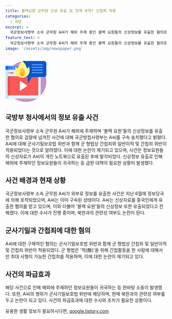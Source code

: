 ```yaml
---
title: 블랙요원 군무원 신상 유출 北 연계 포착! 간첩죄 적용
categories:
  - 국방
excerpt: >
  국군정보사령부 소속 군무원 A씨가 해외 주재 중인 블랙 요원들의 신상정보를 유출한 혐의로 검찰 송치됐다. 국군방첩사령부는 A씨를 군사기밀보호법 위반과 함께 간첩죄로 구속 송치했는데, 이는 북한과의 관련성이 의심될 때 적용된다. A씨는 중국인에게 첩보요원들의 신상정보를 제공한 것으로 확인돼, 이로 인해 해외에 주재 중인 정보요원들의 귀국이 발생했다. 이에 대한 간첩죄 적용 여부에 대한 논란과 함께 군사기밀 유출 사실이 밝혀졌다.
feature_text: >
  국군정보사령부 소속 군무원 A씨가 해외 주재 중인 블랙 요원들의 신상정보를 유출한 혐의로 검찰 송치됐다. 국군방첩사령부는 A씨를 군사기밀보호법 위반과 함께 간첩죄로 구속 송치했는데, 이는 북한과의 관련성이 의심될 때 적용된다. A씨는 중국인에게 첩보요원들의 신상정보를 제공한 것으로 확인돼, 이로 인해 해외에 주재 중인 정보요원들의 귀국이 발생했다. 이에 대한 간첩죄 적용 여부에 대한 논란과 함께 군사기밀 유출 사실이 밝혀졌다.
image: '/assets/img/newspaper.png'
---
```


<p><img src="/assets/img/news.png" alt="rentncar 속보" /></p>

<h2 data-ke-size="size26">국방부 청사에서의 정보 유출 사건</h2>

<p data-ke-size="size16">국군정보사령부 소속 군무원 A씨가 해외에 주재하며 '블랙 요원'들의 신상정보를 유출한 혐의로 검찰에 넘겨진 사건에 대해 국군방첩사령부는 A씨를 구속 송치했다고 밝혔다. A씨에 대해 군사기밀보호법 위반과 함께 군 형법상 간첩죄와 일반이적 및 간첩죄 위반이 적용되었다는 것으로 알려졌다. 이에 대한 논란이 제기되고 있으며, 사건은 정보요원들의 신상자료가 A씨의 개인 노트북으로 유출된 후에 발각되었다. 신상정보 유출로 인해 해외에 주재하던 정보요원들이 귀국하는 등 급한 대책이 필요한 상황이 발생했다.</p>

<h2 data-ke-size="size26">사건 배경과 현재 상황</h2>

<p data-ke-size="size16">국군정보사령부 소속 군무원 A씨가 외부로 정보를 유출한 사건은 지난 6월에 정보당국에 의해 포착되었으며, A씨는 이미 구속된 상태이다. A씨는 신상자료를 중국인에게 유출한 혐의를 받고 있으며, 이와 더불어 '블랙 요원'들의 신상정보 또한 유출되었다고 전해졌다. 이에 대한 수사가 진행 중이며, 북한과의 관련성 여부도 논란이 된다.</p>

<h2 data-ke-size="size26">군사기밀과 간첩죄에 대한 혐의</h2>

<p data-ke-size="size16">A씨에 대한 구체적인 혐의는 군사기밀보호법 위반과 함께 군 형법상 간첩죄 및 일반이적 및 간첩죄 위반이 적용되었다. 군 형법은 '적(敵)'을 위해 간첩활동을 한 사람에 대해서만 최대 사형이 가능한 간첩죄를 적용하며, 이에 대한 논란이 제기되고 있다.</p>

<h2 data-ke-size="size26">사건의 파급효과</h2>

<p data-ke-size="size16">해당 사건으로 인해 해외에 주재하던 정보요원들이 귀국하는 등 한바탕 소동이 발생했다. 또한, A씨의 행위가 군사기밀보호법 위반에 해당하며, 현재 북한과의 관련성 여부를 두고 논란이 되고 있다. 사건의 파급효과에 대한 수사와 조치가 필요한 상황이다.</p>
유용한 생활 정보가 필요하시다면, <a href="https://qoogle.tistory.com" rel="dofollow">qoogle.tistory.com</a>


